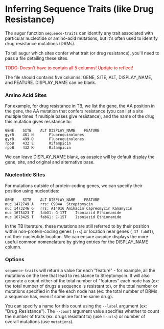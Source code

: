 # Inferring Sequence Traits (like Drug Resistance)

The augur function `sequence-traits` can identify any trait associated with particular nucleotide or amino-acid mutations, but it's often used to identify drug resistance mutations (DRMs).

To tell augur which sites confer what trait (or drug resistance), you'll need to pass a file detailing these sites. 

<span style="color:red">TODO: Doesn't have to contain all 5 columns! Update to reflect!</span>

The file should contains five columns: GENE, SITE, ALT, DISPLAY_NAME, and FEATURE. DISPLAY_NAME can be blank.

### Amino Acid Sites

For example, for drug resistance in TB, we list the gene, the AA position in the gene, the AA mutation that confers resistance (you can list a site multiple times if multiple bases give resistance), and the name of the drug this mutation gives resistance to:

```
GENE    SITE    ALT DISPLAY_NAME    FEATURE
gyrB    461 N       Fluoroquinolones
gyrB    499 D       Fluoroquinolones
rpoB    432 E       Rifampicin
rpoB    432 K       Rifampicin
```

We can leave DISPLAY_NAME blank, as auspice will by default display the gene, site, and original and alternative base.

### Nucleotide Sites

For mutations outside of protein-coding genes, we can specify their position using nucleotides:

```
GENE    SITE    ALT DISPLAY_NAME    FEATURE
nuc 1472749 A   rrs: C904A  Streptomycin
nuc 1473246 G   rrs: A1401G Amikacin Capreomycin Kanamycin
nuc 1673423 T   fabG1: G-17T    Isoniazid Ethionamide
nuc 1673425 T   fabG1: C-15T    Isoniazid Ethionamide
```

In the TB literature, these mutations are still referred to by their position within non-protein-coding genes (`rrs`) or location near genes (`-17 fabG1`), not their nucleotide location. We can ensure auspice displays the more useful common nomenclature by giving entries for the DISPLAY_NAME column.

### Options

`sequence-traits` will return a value for each "feature" - for example, all the mutations on the tree that lead to resistance to Streptomycin. It will also generate a count either of the total number of "features" each node has (ex: the total number of drugs a sequence is resistant to), or the total number or mutations specified in the file each node has (ex: the total number of DRMs a sequence has, even if some are for the same drug). 

You can specify a name for this count using the `--label` argument (ex: "Drug_Resistance"). The `--count` argument value specifies whether to count the number of traits (ex: drugs resistant to) (use `traits`) or number of overall mutations (use `mutations`).

